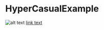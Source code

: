 # HyperCasualExample

![alt text](https://imgur.com/MA2IsrT)
[link text](https://www.youtube.com/watch?v=6A29jQDkUZQ "Chicken Game")
